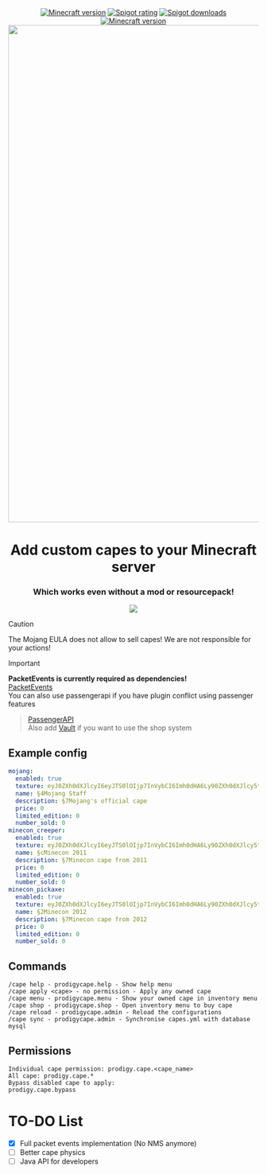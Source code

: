 <div align="center">
  <a href="https://www.spigotmc.org/resources/116899/"><img src="https://img.shields.io/badge/Minecraft%20version-1.19.4_--_1.20.6-brightgreen.svg" alt="Minecraft version"></a>
  <a href="https://www.spigotmc.org/resources/116899/reviews"><img src="https://img.shields.io/spiget/rating/116899?label=Spigot%20rating" alt="Spigot rating"></a>
  <a href="https://www.spigotmc.org/resources/116899/"><img src="https://img.shields.io/spiget/downloads/116899?label=Spigot%20downloads" alt="Spigot downloads"></a>
  <a href="https://www.paypal.com/donate/?hosted_button_id=56KN7WE2G324C"><img src="https://img.shields.io/badge/Donate-PayPal-blue.svg" alt="Minecraft version"></a>
  <img width="1000px" src="https://github.com/max1mde/ProdigyCape/assets/114857048/1f06b099-42ec-4f9c-9ea9-e6bd669ba4c9">
  <h1>Add custom capes to your Minecraft server</h1>
  <h3>Which works even without a mod or resourcepack!</h3>
  <img src="https://github.com/max1mde/ProdigyCape/assets/114857048/40b6942c-4c4a-4736-9db3-1a44868f17a6">
</div>

> [!CAUTION]
> The Mojang EULA does not allow to sell capes! We are not responsible for your actions!

> [!IMPORTANT]  
> **PacketEvents is currently required as dependencies!**     
> [PacketEvents](https://www.spigotmc.org/resources/packetevents-api.80279/)    
> You can also use passengerapi if you have plugin conflict using passenger features
> > [PassengerAPI](https://www.spigotmc.org/resources/passengerapi-entity-passenger-bug-fixes-more.117017/)    
> Also add [Vault](https://www.spigotmc.org/resources/vault.34315/) if you want to use the shop system


## Example config
```yml
mojang:
  enabled: true
  texture: eyJ0ZXh0dXJlcyI6eyJTS0lOIjp7InVybCI6Imh0dHA6Ly90ZXh0dXJlcy5taW5lY3JhZnQubmV0L3RleHR1cmUvZjc3MDVlM2U5OTdlNWNlNTIxNjY2M2M5ZTY0YjM5NmZhNDNlZGRlODI1NWZkOTEwZjBjYzgxYTAzMjVlNmIifX19
  name: §4Mojang Staff
  description: §7Mojang's official cape
  price: 0
  limited_edition: 0
  number_sold: 0
minecon_creeper:
  enabled: true
  texture: eyJ0ZXh0dXJlcyI6eyJTS0lOIjp7InVybCI6Imh0dHA6Ly90ZXh0dXJlcy5taW5lY3JhZnQubmV0L3RleHR1cmUvMzk3NmFhYzc2MjEwYjAzZTRjMzg5MWJkZjc5OTMyMmUzMGE3ZThhMTI3MmIyNzkwMzI2YmYwOGYyMTkyYWNkNiJ9fX0=
  name: §cMinecon 2011
  description: §7Minecon cape from 2011
  price: 0
  limited_edition: 0
  number_sold: 0
minecon_pickaxe:
  enabled: true
  texture: eyJ0ZXh0dXJlcyI6eyJTS0lOIjp7InVybCI6Imh0dHA6Ly90ZXh0dXJlcy5taW5lY3JhZnQubmV0L3RleHR1cmUvNTRlNDM1OGQ3MzRhNmUwNjhlYjA3Y2I4ZmM1ZmZkZThiOTQ4MDBlYjM5Njc3NzQyOGE0ZjU1OTMxNWExZmY0ZCJ9fX0=
  name: §2Minecon 2012
  description: §7Minecon cape from 2012
  price: 0
  limited_edition: 0
  number_sold: 0
```

## Commands
```
/cape help - prodigycape.help - Show help menu
/cape apply <cape> - no permission - Apply any owned cape
/cape menu - prodigycape.menu - Show your owned cape in inventory menu
/cape shop - prodigycape.shop - Open inventory menu to buy cape
/cape reload - prodigycape.admin - Reload the configurations
/cape sync - prodigycape.admin - Synchronise capes.yml with database mysql
```

## Permissions
```
Individual cape permission: prodigy.cape.<cape_name>
All cape: prodigy.cape.*
Bypass disabled cape to apply:
prodigy.cape.bypass
```

# TO-DO List

- [x] Full packet events implementation (No NMS anymore)
- [ ] Better cape physics
- [ ] Java API for developers
